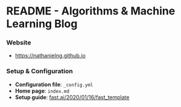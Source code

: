 # README - Algorithms & Machine Learning Blog

### Website

- https://nathanielng.github.io

### Setup & Configuration

- **Configuration file**: `_config.yml`
- **Home page**: `index.md`
- **Setup guide**: [fast.ai/2020/01/16/fast_template](https://www.fast.ai/2020/01/16/fast_template/)
